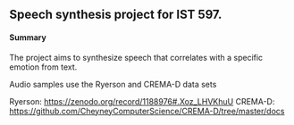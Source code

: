 ## Speech synthesis project for IST 597. 

#### Summary

The project aims to synthesize speech that correlates with a specific emotion from text.

Audio samples use the Ryerson and CREMA-D data sets

Ryerson: https://zenodo.org/record/1188976#.Xoz_LHVKhuU
CREMA-D: https://github.com/CheyneyComputerScience/CREMA-D/tree/master/docs

